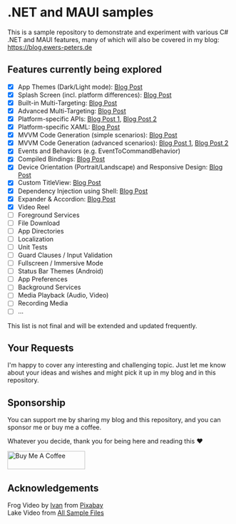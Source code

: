 # .NET and MAUI samples
This is a sample repository to demonstrate and experiment with various C# .NET and MAUI features, many of which will also be covered in my blog: https://blog.ewers-peters.de

## Features currently being explored ##

- [x] App Themes (Dark/Light mode): [Blog Post](https://blog.ewers-peters.de/implement-dark-mode-in-net-maui)
- [x] Splash Screen (incl. platform differences): [Blog Post](https://blog.ewers-peters.de/lets-customize-the-splash-screen-of-a-maui-app)
- [x] Built-in Multi-Targeting: [Blog Post](https://blog.ewers-peters.de/multi-targeting-in-net-maui-part-1)
- [x] Advanced Multi-Targeting: [Blog Post](https://blog.ewers-peters.de/multi-targeting-in-net-maui-part-2)
- [x] Platform-specific APIs: [Blog Post 1](https://blog.ewers-peters.de/multi-targeting-in-net-maui-part-1), [Blog Post 2](https://blog.ewers-peters.de/multi-targeting-in-net-maui-part-2)
- [x] Platform-specific XAML: [Blog Post](https://blog.ewers-peters.de/platform-specific-xaml-in-net-maui)
- [x] MVVM Code Generation (simple scenarios): [Blog Post](https://blog.ewers-peters.de/introduction-to-mvvm-source-generators-for-dotnet)
- [x] MVVM Code Generation (advanced scenarios): [Blog Post 1](https://blog.ewers-peters.de/mvvm-source-generators-advanced-scenarios), [Blog Post 2](https://blog.ewers-peters.de/easily-control-the-executability-of-commands-using-mvvm-source-generators)
- [x] Events and Behaviors (e.g. EventToCommandBehavior)
- [x] Compiled Bindings: [Blog Post](https://blog.ewers-peters.de/a-quick-introduction-to-compiled-bindings)
- [x] Device Orientation (Portrait/Landscape) and Responsive Design: [Blog Post](https://blog.ewers-peters.de/add-responsive-layouts-to-your-maui-app)
- [x] Custom TitleView: [Blog Post](https://blog.ewers-peters.de/customize-the-title-bar-of-a-maui-app-with-these-simple-steps)
- [x] Dependency Injection using Shell: [Blog Post](https://blog.ewers-peters.de/are-you-using-dependency-injection-in-your-net-maui-app-yet)
- [x] Expander & Accordion: [Blog Post](https://blog.ewers-peters.de/three-ways-to-implement-an-accordion-control)
- [x] Video Reel
- [ ] Foreground Services
- [ ] File Download
- [ ] App Directories
- [ ] Localization
- [ ] Unit Tests
- [ ] Guard Clauses / Input Validation
- [ ] Fullscreen / Immersive Mode
- [ ] Status Bar Themes (Android)
- [ ] App Preferences
- [ ] Background Services
- [ ] Media Playback (Audio, Video)
- [ ] Recording Media
- [ ] ...

This list is not final and will be extended and updated frequently.

## Your Requests ##

I'm happy to cover any interesting and challenging topic. Just let me know about your ideas and wishes and might pick it up in my blog and in this repository.

## Sponsorship ##

You can support me by sharing my blog and this repository, and you can sponsor me or buy me a coffee.

Whatever you decide, thank you for being here and reading this ❤️

<a href="https://www.buymeacoffee.com/ewerspej" target="_blank"><img src="https://cdn.buymeacoffee.com/buttons/default-yellow.png" alt="Buy Me A Coffee" height="41" width="174"></a>

## Acknowledgements

Frog Video by <a href="https://pixabay.com/users/meditation_hypnosis-25780195/?utm_source=link-attribution&amp;utm_medium=referral&amp;utm_campaign=video&amp;utm_content=113403">Ivan</a> from <a href="https://pixabay.com//?utm_source=link-attribution&amp;utm_medium=referral&amp;utm_campaign=video&amp;utm_content=113403">Pixabay</a>
<br/>
Lake Video from <a href="https://allsamplefiles.com/videos/mp4">All Sample Files</a>
